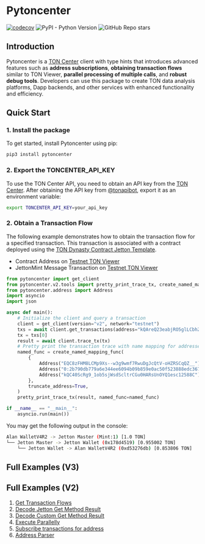 # Pytoncenter
[![codecov](https://codecov.io/gh/alan890104/pytoncenter/graph/badge.svg?token=EjDfnQmBiE)](https://codecov.io/gh/alan890104/pytoncenter)
![PyPI - Python Version](https://img.shields.io/pypi/pyversions/pytoncenter?style=flat)
![GitHub Repo stars](https://img.shields.io/github/stars/alan890104/pytoncenter?style=flat)


## Introduction

Pytoncenter is a [TON Center](https://toncenter.com/) client with type hints that introduces advanced features such as **address subscriptions**, **obtaining transaction flows** similar to TON Viewer, **parallel processing of multiple calls**, and **robust debug tools**. Developers can use this package to create TON data analysis platforms, Dapp backends, and other services with enhanced functionality and efficiency.

## Quick Start

### 1. Install the package

To get started, install Pytoncenter using pip:

```bash
pip3 install pytoncenter
```

### 2. Export the TONCENTER_API_KEY

To use the TON Center API, you need to obtain an API key from the [TON Center](https://toncenter.com/). After obtaining the API key from [@tonapibot](https://t.me/tonapibot), export it as an environment variable:

```bash
export TONCENTER_API_KEY=your_api_key
```

### 2. Obtain a Transaction Flow

The following example demonstrates how to obtain the transaction flow for a specified transaction. This transaction is associated with a contract deployed using the [TON Dynasty Contract Jetton Template](https://github.com/Ton-Dynasty/tondynasty-contracts/blob/main/contracts/jetton_example.tact).

- Contract Address on [Testnet TON Viewer](https://testnet.tonviewer.com/kQAreQ23eabjRO5glLCbhZ4KxQ9SOIjtw2eM2PuEXXhIZeh3)
- JettonMint Message Transaction on [Testnet TON Viewer](https://testnet.tonviewer.com/transaction/0f8d6b47a00d4914cb447b34cbce42e9e40c1d188e99ab76f56b0685b3532365)

```python
from pytoncenter import get_client
from pytoncenter.v2.tools import pretty_print_trace_tx, create_named_mapping_func
from pytoncenter.address import Address
import asyncio
import json

async def main():
    # Initialize the client and query a transaction
    client = get_client(version="v2", network="testnet")
    txs = await client.get_transactions(address="kQAreQ23eabjRO5glLCbhZ4KxQ9SOIjtw2eM2PuEXXhIZeh3", hash="Lomkyzxh1WBkxvxZ3cJNS2bAYIPC7dPZA67wDomGM4U=", limit=1)
    tx = txs[0]
    result = await client.trace_tx(tx)
    # Pretty print the transaction trace with name mapping for addresses
    named_func = create_named_mapping_func(
        {
            Address("EQC8zFHM8LCMp9Xs--w3g9wmf7RwuDgJcQtV-oHZRSCqQZ__"): "Alan WalletV4R2",
            Address("0:2b790db779a6e344ee6094b09b859e0ac50f523888edc3678cd8fb845d784865"): "Jetton Master",
            Address("kQC40ScRg9_1ob5sjWsdScltrCGu0HARsUnOYQ1esc12588C"): "Jetton Wallet",
        },
        truncate_address=True,
    )
    pretty_print_trace_tx(result, named_func=named_func)

if __name__ == "__main__":
    asyncio.run(main())
```

You may get the following output in the console:

```bash
Alan WalletV4R2 -> Jetton Master (Mint:1) [1.0 TON]
└── Jetton Master -> Jetton Wallet (0x178d4519) [0.955002 TON]
    └── Jetton Wallet -> Alan WalletV4R2 (0xd53276db) [0.853806 TON]
```

## Full Examples (V3)



## Full Examples (V2)
1. [Get Transaction Flows](./examples/v2/transaction_trace.py)
2. [Decode Jetton Get Method Result](./examples/v2/decode_jetton_data.py)
3. [Decode Custom Get Method Result](./examples/v2/decode_custom_data.py)
4. [Execute Parallelly](./examples/v2/execute_many.py)
5. [Subscribe transactions for address](./examples/v2/subscribe_jetton_wallet.py)
6. [Address Parser](./examples/v2/address.py)